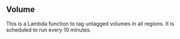 
## Volume

This is a Lambda function to tag untagged volumes in all regions. It is scheduled to run every 10 minutes.
